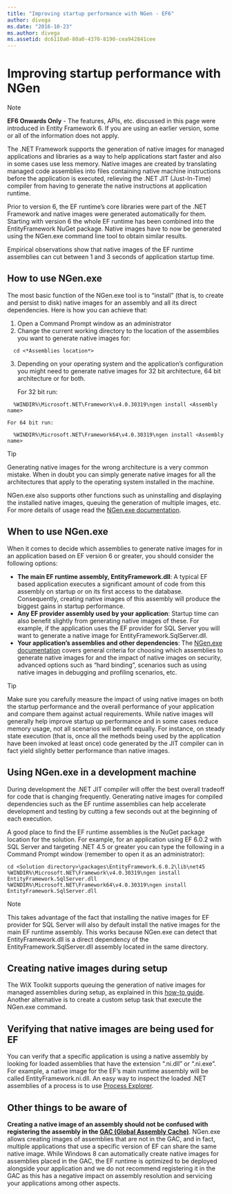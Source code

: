 ```yaml
---
title: "Improving startup performance with NGen - EF6"
author: divega
ms.date: "2016-10-23"
ms.author: divega
ms.assetid: dc6110a0-80a0-4370-8190-cea942841cee
---
```

# Improving startup performance with NGen
> [!NOTE]
> **EF6 Onwards Only** - The features, APIs, etc. discussed in this page were introduced in Entity Framework 6. If you are using an earlier version, some or all of the information does not apply.  

The .NET Framework supports the generation of native images for managed applications and libraries as a way to help applications start faster and also in some cases use less memory. Native images are created by translating managed code assemblies into files containing native machine instructions before the application is executed, relieving the .NET JIT (Just-In-Time) compiler from having to generate the native instructions at application runtime.  

Prior to version 6, the EF runtime’s core libraries were part of the .NET Framework and native images were generated automatically for them. Starting with version 6 the whole EF runtime has been combined into the EntityFramework NuGet package. Native images have to now be generated using the NGen.exe command line tool to obtain similar results.  

Empirical observations show that native images of the EF runtime assemblies can cut between 1 and 3 seconds of application startup time.  

## How to use NGen.exe  

The most basic function of the NGen.exe tool is to “install” (that is, to create and persist to disk) native images for an assembly and all its direct dependencies. Here is how you can achieve that:  

1. Open a Command Prompt window as an administrator  
2. Change the current working directory to the location of the assemblies you want to generate native images for:  

  ``` console
    cd <*Assemblies location*>  
  ```
3. Depending on your operating system and the application’s configuration you might need to generate native images for 32 bit architecture, 64 bit architecture or for both.  

    For 32 bit run:  
  ``` console
    %WINDIR%\Microsoft.NET\Framework\v4.0.30319\ngen install <Assembly name>  
  ```
    For 64 bit run:
  ``` console
    %WINDIR%\Microsoft.NET\Framework64\v4.0.30319\ngen install <Assembly name>  
  ```

> [!TIP]
> Generating native images for the wrong architecture is a very common mistake. When in doubt you can simply generate native images for all the architectures that apply to the operating system installed in the machine.  

NGen.exe also supports other functions such as uninstalling and displaying the installed native images, queuing the generation of multiple images, etc. For more details of usage read the [NGen.exe documentation](https://msdn.microsoft.com/library/6t9t5wcf.aspx).  

## When to use NGen.exe  

When it comes to decide which assemblies to generate native images for in an application based on EF version 6 or greater, you should consider the following options:  

- **The main EF runtime assembly, EntityFramework.dll**: A typical EF based application executes a significant amount of code from this assembly on startup or on its first access to the database. Consequently, creating native images of this assembly will produce the biggest gains in startup performance.  
- **Any EF provider assembly used by your application**: Startup time can also benefit slightly from generating native images of these. For example, if the application uses the EF provider for SQL Server you will want to generate a native image for EntityFramework.SqlServer.dll.  
- **Your application’s assemblies and other dependencies**: The [NGen.exe documentation](https://msdn.microsoft.com/library/6t9t5wcf.aspx) covers general criteria for choosing which assemblies to generate native images for and the impact of native images on security, advanced options such as “hard binding”, scenarios such as using native images in debugging and profiling scenarios, etc.  

> [!TIP]
> Make sure you carefully measure the impact of using native images on both the startup performance and the overall performance of your application and compare them against actual requirements. While native images will generally help improve startup up performance and in some cases reduce memory usage, not all scenarios will benefit equally. For instance, on steady state execution (that is, once all the methods being used by the application have been invoked at least once) code generated by the JIT compiler can in fact yield slightly better performance than native images.  

## Using NGen.exe in a development machine  

During development the .NET JIT compiler will offer the best overall tradeoff for code that is changing frequently. Generating native images for compiled dependencies such as the EF runtime assemblies can help accelerate development and testing by cutting a few seconds out at the beginning of each execution.  

A good place to find the EF runtime assemblies is the NuGet package location for the solution. For example, for an application using EF 6.0.2 with SQL Server and targeting .NET 4.5 or greater you can type the following in a Command Prompt window (remember to open it as an administrator):  

``` console
cd <Solution directory>\packages\EntityFramework.6.0.2\lib\net45
%WINDIR%\Microsoft.NET\Framework\v4.0.30319\ngen install EntityFramework.SqlServer.dll
%WINDIR%\Microsoft.NET\Framework64\v4.0.30319\ngen install EntityFramework.SqlServer.dll
```  

> [!NOTE]
> This takes advantage of the fact that installing the native images for EF provider for SQL Server will also by default install the native images for the main EF runtime assembly. This works because NGen.exe can detect that EntityFramework.dll is a direct dependency of the EntityFramework.SqlServer.dll assembly located in the same directory.  

## Creating native images during setup  

The WiX Toolkit supports queuing the generation of native images for managed assemblies during setup, as explained in this [how-to guide](http://wixtoolset.org/documentation/manual/v3/howtos/files_and_registry/ngen_managed_assemblies.html). Another alternative is to create a custom setup task that execute the NGen.exe command.  

## Verifying that native images are being used for EF  

You can verify that a specific application is using a native assembly by looking for loaded assemblies that have the extension “.ni.dll” or “.ni.exe”. For example, a native image for the EF’s main runtime assembly will be called EntityFramework.ni.dll. An easy way to inspect the loaded .NET assemblies of a process is to use [Process Explorer](https://technet.microsoft.com/sysinternals/bb896653).  

## Other things to be aware of  

**Creating a native image of an assembly should not be confused with registering the assembly in the [GAC (Global Assembly Cache)](https://msdn.microsoft.com/library/yf1d93sz.aspx)**. NGen.exe allows creating images of assemblies that are not in the GAC, and in fact, multiple applications that use a specific version of EF can share the same native image. While Windows 8 can automatically create native images for assemblies placed in the GAC, the EF runtime is optimized to be deployed alongside your application and we do not recommend registering it in the GAC as this has a negative impact on assembly resolution and servicing your applications among other aspects.  
